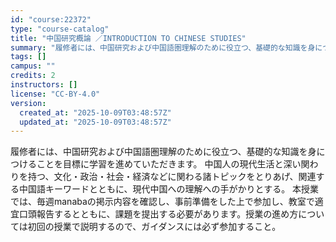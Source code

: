 ```yaml
---
id: "course:22372"
type: "course-catalog"
title: "中国研究概論 ／INTRODUCTION TO CHINESE STUDIES"
summary: "履修者には、中国研究および中国語圏理解のために役立つ、基礎的な知識を身につけることを目標に学習を進めていただきます。 中国人の現代生活と深い関わりを持つ、文化・政治・社会・経済などに関わる諸トピックをとりあげ、関連する中国語キーワードととも…"
tags: []
campus: ""
credits: 2
instructors: []
license: "CC-BY-4.0"
version:
  created_at: "2025-10-09T03:48:57Z"
  updated_at: "2025-10-09T03:48:57Z"
---
```

履修者には、中国研究および中国語圏理解のために役立つ、基礎的な知識を身につけることを目標に学習を進めていただきます。 中国人の現代生活と深い関わりを持つ、文化・政治・社会・経済などに関わる諸トピックをとりあげ、関連する中国語キーワードとともに、現代中国への理解への手がかりとする。 本授業では、毎週manabaの掲示内容を確認し、事前準備をした上で参加し、教室で適宜口頭報告するとともに、課題を提出する必要があります。授業の進め方については初回の授業で説明するので、ガイダンスには必ず参加すること。
